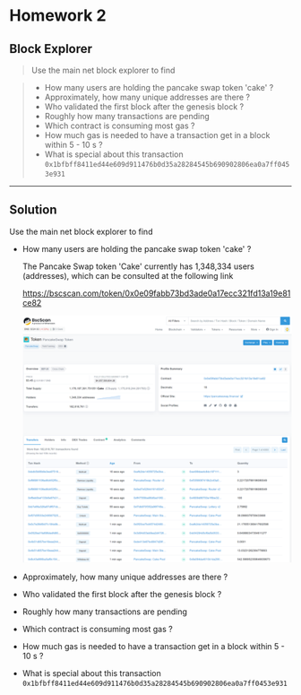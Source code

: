 # Homework 2

## Block Explorer

> Use the main net block explorer to find

> - How many users are holding the pancake swap token 'cake' ?
> - Approximately, how many unique addresses are there ?
> - Who validated the first block after the genesis block ?
> - Roughly how many transactions are pending
> - Which contract is consuming most gas ?
> - How much gas is needed to have a transaction get in a block within 5 - 10 s ?
> - What is special about this transaction `0x1bfbff8411ed44e609d911476b0d35a28284545b690902806ea0a7ff0453e931`

---

## Solution

 Use the main net block explorer to find

 - How many users are holding the pancake swap token 'cake' ?

    The Pancake Swap token 'Cake' currently has 1,348,334 users (addresses), which can be consulted at the following link

    https://bscscan.com/token/0x0e09fabb73bd3ade0a17ecc321fd13a19e81ce82

   ![Cake](https://github.com/manuelpenazuniga/bnb-chain-zero2hero-bootcamp/blob/main/L2/img/cake-users.png)


 - Approximately, how many unique addresses are there ?




 - Who validated the first block after the genesis block ?
 - Roughly how many transactions are pending
 - Which contract is consuming most gas ?
 - How much gas is needed to have a transaction get in a block within 5 - 10 s ?
 - What is special about this transaction `0x1bfbff8411ed44e609d911476b0d35a28284545b690902806ea0a7ff0453e931`